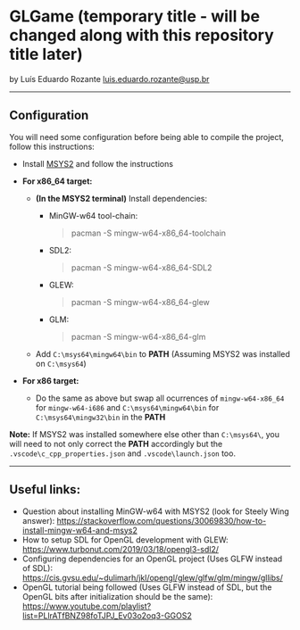 # GLGame (temporary title - will be changed along with this repository title later)
by Luís Eduardo Rozante <luis.eduardo.rozante@usp.br>

---

## Configuration

You will need some configuration before being able to compile the project, follow this instructions:

- Install [MSYS2](https://www.msys2.org/) and follow the instructions

- **For x86_64 target:**         
    
    - **(In the MSYS2 terminal)** Install dependencies:

        - MinGW-w64 tool-chain:

            > pacman -S mingw-w64-x86_64-toolchain

        - SDL2:

            > pacman -S mingw-w64-x86_64-SDL2

        - GLEW:

            > pacman -S mingw-w64-x86_64-glew

        - GLM:

            > pacman -S mingw-w64-x86_64-glm

  - Add `C:\msys64\mingw64\bin` to **PATH** (Assuming MSYS2 was installed on `C:\msys64`)

- **For x86 target:** 
  - Do the same as above but swap all ocurrences of `mingw-w64-x86_64` for `mingw-w64-i686` and `C:\msys64\mingw64\bin` for `C:\msys64\mingw32\bin` in the **PATH**

**Note:** If MSYS2 was installed somewhere else other than `C:\msys64\`, you will need to not only correct the **PATH** accordingly but the `.vscode\c_cpp_properties.json` and `.vscode\launch.json` too.

---

## Useful links:

* Question about installing MinGW-w64 with MSYS2 (look for Steely Wing answer): https://stackoverflow.com/questions/30069830/how-to-install-mingw-w64-and-msys2
* How to setup SDL for OpenGL development with GLEW: https://www.turbonut.com/2019/03/18/opengl3-sdl2/
* Configuring dependencies for an OpenGL project (Uses GLFW instead of SDL): https://cis.gvsu.edu/~dulimarh/jkl/opengl/glew/glfw/glm/mingw/gllibs/
* OpenGL tutorial being followed (Uses GLFW instead of SDL, but the OpenGL bits after initialization should be the same): https://www.youtube.com/playlist?list=PLlrATfBNZ98foTJPJ_Ev03o2oq3-GGOS2